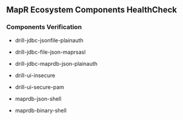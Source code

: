 ## MapR Ecosystem Components HealthCheck


### Components Verification

* drill-jdbc-jsonfile-plainauth

* drill-jdbc-file-json-maprsasl

* drill-jdbc-maprdb-json-plainauth

* drill-ui-insecure

* drill-ui-secure-pam

* maprdb-json-shell

* maprdb-binary-shell